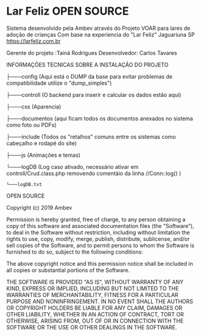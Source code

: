 # Lar Feliz  OPEN SOURCE 

 Sistema desenvolvido pela Ambev através do Projeto VOAR para lares de adoção de crianças
 Com base na experiencia do "Lar Feliz" Jaguariuna SP 
 https://larfeliz.com.br
 
 Gerente do projeto :Tainá Rodrigues
 Desenvolvedor: Carlos Tavares
 
 
 INFORMAÇÕES TECNICAS SOBRE A INSTALAÇÃO DO PROJETO
 
├───config (Aqui está o DUMP da base para evitar problemas de compatibilidade utilize o "dump_simples")

├───controll (O backend para inserir e calcular os dados estão aqui)

├───css (Aparencia)

├───documentos (aqui ficam todos os documentos anexados no sistema como foto ou PDFs)

├───include (Todos os "retalhos" comuns entre os sistemas como cabeçalho e rodapé do site) 

├───js (Animações e temas)

└───logDB (Log caso ativado, necessário ativar em controll/Crud.class.php removendo comentáio da linha //Conn::log() ) 

    └───logDB.txt 
 
 
 OPEN SOURCE 
 
 Copyright (c) 2019 Ambev

 Permission is hereby granted, free of charge, to any person obtaining a copy
 of this software and associated documentation files (the "Software"), to deal
 in the Software without restriction, including without limitation the rights
 to use, copy, modify, merge, publish, distribute, sublicense, and/or sell
 copies of the Software, and to permit persons to whom the Software is
 furnished to do so, subject to the following conditions:

 The above copyright notice and this permission notice shall be included in
 all copies or substantial portions of the Software.

 THE SOFTWARE IS PROVIDED "AS IS", WITHOUT WARRANTY OF ANY KIND, EXPRESS OR
 IMPLIED, INCLUDING BUT NOT LIMITED TO THE WARRANTIES OF MERCHANTABILITY,
 FITNESS FOR A PARTICULAR PURPOSE AND NONINFRINGEMENT. IN NO EVENT SHALL THE
 AUTHORS OR COPYRIGHT HOLDERS BE LIABLE FOR ANY CLAIM, DAMAGES OR OTHER
 LIABILITY, WHETHER IN AN ACTION OF CONTRACT, TORT OR OTHERWISE, ARISING FROM,
 OUT OF OR IN CONNECTION WITH THE SOFTWARE OR THE USE OR OTHER DEALINGS IN
 THE SOFTWARE.
